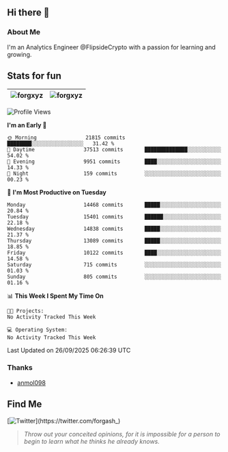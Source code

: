## Hi there 👋

### About Me

I'm an Analytics Engineer @FlipsideCrypto with a passion for learning and growing.
  
## Stats for fun

| <img align="center" src="https://github-readme-streak-stats.herokuapp.com/?user=forgxyz&theme=tokyonight" alt="forgxyz" /> | <img align="center" src="https://github-readme-stats.vercel.app/api?username=forgxyz&theme=tokyonight&show_icons=true" alt="forgxyz" /> |
| ------------- |------------- |


<!--START_SECTION:waka-->
![Profile Views](http://img.shields.io/badge/Profile%20Views-1-blue)

**I'm an Early 🐤** 

```text
🌞 Morning                21815 commits       ████████░░░░░░░░░░░░░░░░░   31.42 % 
🌆 Daytime                37513 commits       ██████████████░░░░░░░░░░░   54.02 % 
🌃 Evening                9951 commits        ████░░░░░░░░░░░░░░░░░░░░░   14.33 % 
🌙 Night                  159 commits         ░░░░░░░░░░░░░░░░░░░░░░░░░   00.23 % 
```
📅 **I'm Most Productive on Tuesday** 

```text
Monday                   14468 commits       █████░░░░░░░░░░░░░░░░░░░░   20.84 % 
Tuesday                  15401 commits       ██████░░░░░░░░░░░░░░░░░░░   22.18 % 
Wednesday                14838 commits       █████░░░░░░░░░░░░░░░░░░░░   21.37 % 
Thursday                 13089 commits       █████░░░░░░░░░░░░░░░░░░░░   18.85 % 
Friday                   10122 commits       ████░░░░░░░░░░░░░░░░░░░░░   14.58 % 
Saturday                 715 commits         ░░░░░░░░░░░░░░░░░░░░░░░░░   01.03 % 
Sunday                   805 commits         ░░░░░░░░░░░░░░░░░░░░░░░░░   01.16 % 
```


📊 **This Week I Spent My Time On** 

```text
🐱‍💻 Projects: 
No Activity Tracked This Week

💻 Operating System: 
No Activity Tracked This Week
```


 Last Updated on 26/09/2025 06:26:39 UTC
<!--END_SECTION:waka-->

### Thanks
 - [anmol098](https://github.com/anmol098/waka-readme-stats/)
  
## Find Me
[![Twitter](https://img.shields.io/twitter/url/https/twitter.com/forgash_.svg?style=social&label=Follow%20%40forgash_)](https://twitter.com/forgash_)


> *Throw out your conceited opinions, for it is impossible for a person to begin to learn what he thinks he already knows.* 
